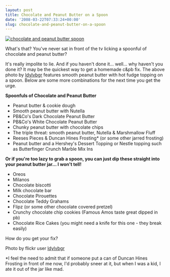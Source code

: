 ```yaml
---
layout: post
title: Chocolate and Peanut Butter on a Spoon
date: '2008-03-22T07:33:24+00:00'
slug: chocolate-and-peanut-butter-on-a-spoon
---
```

<a href="http://www.flickr.com/photos/rachelles/2348615161/"><img src="http://farm3.static.flickr.com/2144/2348615161_f1920b5372.jpg?v=0" alt="chocolate and peanut butter spoon" /></a>

What's that? You've never sat in front of the tv licking a spoonful of chocolate and peanut butter? 

It's really impolite to lie. And if you haven't done it... well... why haven't you done it? It may be the quickest way to get a homemade c&pb fix. The above photo by <a href="http://www.flickr.com/photos/rachelles/">ldylvbgr</a> features smooth peanut butter with hot fudge topping on a spoon. Below are some more combinations for the next time you get the urge.

<strong>Spoonfuls of Chocolate and Peanut Butter</strong>

- Peanut butter & cookie dough
- Smooth peanut butter with Nutella
- PB&Co's Dark Chocolate Peanut Butter
- PB&Co's White Chocolate Peanut Butter
- Chunky peanut butter with chocolate chips
- The triple threat: smooth peanut butter, Nutella & Marshmallow Fluff
- Reeses Pieces & Duncan Hines Frosting* (or some other jarred frosting)
- Peanut butter and a Hershey's Dessert Topping or Nestle topping such as Butterfinger Crunch Marble Mix Ins

<strong>Or if you're too lazy to grab a spoon, you can just dip these straight into your peanut butter jar... I won't tell!</strong>

- Oreos
- Milanos
- Chocolate biscotti
- Milk chocolate bar
- Chocolate Pirouettes
- Chocolate Teddy Grahams
- Flipz (or some other chocolate covered pretzel)
- Crunchy chocolate chip cookies (Famous Amos taste great dipped in pb)
- Chocolate Rice Cakes (you might need a knife for this one - they break easily)

How do you get your fix?

Photo by flickr user <a href="http://www.flickr.com/photos/rachelles/">ldylvbgr</a>

*I feel the need to admit that if someone put a can of Duncan Hines Frosting in front of me now, I'd probably sneer at it, but when I was a kid, I ate it out of the jar like mad.
